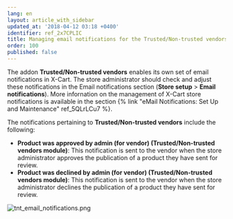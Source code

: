 ```yaml
---
lang: en
layout: article_with_sidebar
updated_at: '2018-04-12 03:18 +0400'
identifier: ref_2x7CPLIC
title: Managing email notifications for the Trusted/Non-trusted vendors addon
order: 100
published: false
---
```

The addon **Trusted/Non-trusted vendors** enables its own set of email notifications in X-Cart. The store administrator should check and adjust these notifications in the Email notifications section (**Store setup** > **Email notifications**). More infornation on the management of X-Cart store notifications is available in the section {% link "eMail Notifications: Set Up and Maintenance" ref_5QLrLCu7 %}.

The notifications pertaining to **Trusted/Non-trusted vendors** include the following:

   * **Product was approved by admin (for vendor) (Trusted/Non-trusted vendors module)**: This notification is sent to the vendor when the store administrator approves the publication of a product they have sent for review.
   * **Product was declined by admin (for vendor) (Trusted/Non-trusted vendors module)**: This notification is sent to the vendor when the store administrator declines the publication of a product they have sent for review.
   
![tnt_email_notifications.png]({{site.baseurl}}/attachments/ref_2x7CPLIC/tnt_email_notifications.png)
   
